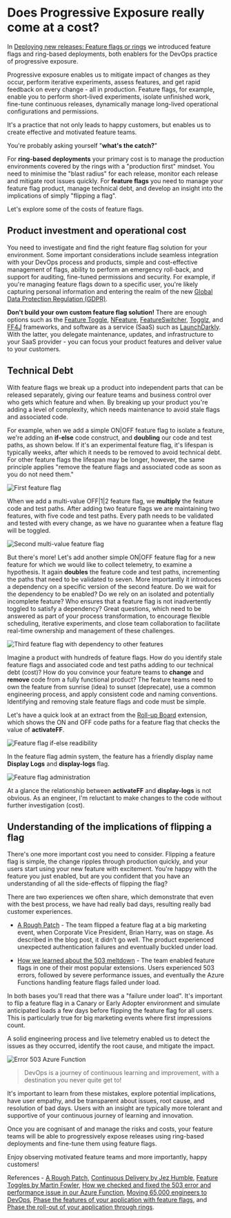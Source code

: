 # Does Progressive Exposure really come at a cost?

In [Deploying new releases: Feature flags or rings](XXXXXX) we introduced feature flags and ring-based deployments, both enablers for the DevOps practice of progressive exposure. 

Progressive exposure enables us to mitigate impact of changes as they occur, perform iterative experiments, assess features, and get rapid feedback on every change - all in production. Feature flags, for example, enable you to perform short-lived experiments, isolate unfinished work, fine-tune continuous releases, dynamically manage long-lived operational configurations and permissions.   

It's a practice that not only leads to happy customers, but enables us to create effective and motivated feature teams. 

You're probably asking yourself "**what's the catch?**" 

For **ring-based deployments** your primary cost is to manage the production environments covered by the rings with a "production first" mindset. You need to minimise the "blast radius" for each release, monitor each release and mitigate root issues quickly. For **feature flags** you need to manage your feature flag product, manage technical debt, and develop an insight into the implications of simply "flipping a flag".

Let's explore some of the costs of feature flags.

## Product investment and operational cost

You need to investigate and find the right feature flag solution for your environment. Some important considerations include seamless integration with your DevOps process and products, simple and cost-effective management of flags, ability to perform an emergency roll-back, and support for auditing, fine-tuned permissions and security. For example, if you're managing feature flags down to a specific user, you're likely capturing personal information and entering the realm of the new [Global Data Protection Regulation (GDPR)](XXXXX).

**Don't build your own custom feature flag solution!** There are enough options such as the [Feature Toggle](https://github.com/jason-roberts/FeatureToggle), [NFeature](https://github.com/benaston/NFeature), [FeatureSwitcher](https://github.com/mexx/FeatureSwitcher), [Togglz](https://github.com/togglz/togglz), and [FF4J](https://github.com/clun/ff4j) frameworks, and software as a service (SaaS) such as [LaunchDarkly](https://www.launchdarkly.com). With the latter, you delegate maintenance, updates, and infrastructure to your SaaS provider - you can focus your product features and deliver value to your customers.

## Technical Debt

With feature flags we break up a product into independent parts that can be released separately, giving our feature teams and business control over who gets which feature and when. By breaking up your product you're adding a level of complexity, which needs maintenance to avoid stale flags and associated code.

For example, when we add a simple ON|OFF feature flag to isolate a feature, we're adding an **if-else** code construct, and **doubling** our code and test paths, as shown below. If it's an experimental feature flag, it's lifespan is typically weeks, after which it needs to be removed to avoid technical debt. For other feature flags the lifespan may be longer, however, the same principle applies "remove the feature flags and associated code as soon as you do not need them."  

![First feature flag](_img/progressive-exposure-cost/feature-flag-1.png)

When we add a multi-value OFF|1|2 feature flag, we **multiply** the feature code and test paths. After adding two feature flags we are maintaining two features, with five code and test paths. Every path needs to be validated and tested with every change, as we have no guarantee when a feature flag will be toggled.

![Second multi-value feature flag](_img/progressive-exposure-cost/feature-flag-2.png)

But there's more! Let's add another simple ON|OFF feature flag for a new feature for which we would like to collect telemetry, to examine a hypothesis. It again **doubles** the feature code and test paths, incrementing the paths that need to be validated to seven. More importantly it introduces a dependency on a specific version of the second feature. Do we wait for the dependency to be enabled? Do we rely on an isolated and potentially incomplete feature? Who ensures that a feature flag is not inadvertently toggled to satisfy a dependency? Great questions, which need to be answered as part of your process transformation, to encourage flexible scheduling, iterative experiments, and close team collaboration to facilitate real-time ownership and management of these challenges. 

![Third feature flag with dependency to other features](_img/progressive-exposure-cost/feature-flag-3.png)

Imagine a product with hundreds of feature flags. How do you identify stale feature flags and associated code and test paths adding to our technical debt (cost)? How do you convince your feature teams to **change** and **remove** code from a fully functional product? The feature teams need to own the feature from sunrise (idea) to sunset (deprecate), use a common engineering process, and apply consistent code and naming conventions. Identifying and removing stale feature flags and code must be simple.  

Let's have a quick look at an extract from the [Roll-up Board](https://github.com/ALM-Rangers/Roll-Up-Board-Widget-Extension) extension, which shows the ON and OFF code paths for a feature flag that checks the value of **activateFF**.

![Feature flag if-else readibility](_img/progressive-exposure-cost/feature-flag-code.png)

In the feature flag admin system, the feature has a friendly display name **Display Logs** and **display-logs** flag.

![Feature flag administration](_img/progressive-exposure-cost/feature-flag-admin.png)

At a glance the relationship between **activateFF** and **display-logs** is not obvious. As an engineer, I'm reluctant to make changes to the code without further investigation (cost).  

## Understanding of the implications of flipping a flag

There's one more important cost you need to consider. Flipping a feature flag is simple, the change ripples through production quickly, and your users start using your new feature with excitement. You're happy with the feature you just enabled, but are you confident that you have an understanding of all the side-effects of flipping the flag?

There are two experiences we often share, which demonstrate that even with the best process, we have had really bad days, resulting really bad customer experiences.

- [A Rough Patch](https://aka.ms/bh-ff-sos) - The team flipped a feature flag at a big marketing event, when Corporate Vice President, Brian Harry, was on stage. As described in the blog post, it didn’t go well. The product experienced unexpected authentication failures and eventually buckled under load.

- [How we learned about the 503 meltdown](https://aka.ms/vsar-ff-sos) - The team enabled feature flags in one of their most popular extensions. Users experienced 503 errors, followed by severe performance issues, and eventually the Azure Functions handling feature flags failed under load. 

In both bases you'll read that there was a "failure under load". It's important to flip a feature flag in a Canary or Early Adopter environment and simulate anticipated loads a few days before flipping the feature flag for all users. This is particularly true for big marketing events where first impressions count.

A solid engineering process and live telemetry enabled us to detect the issues as they occurred, identify the root cause, and mitigate the impact. 

  ![Error 503 Azure Function](_img/progressive-exposure-cost/feature-flag-503.png)

> DevOps is a journey of continuous learning and improvement, with a destination you never quite get to!

It's important to learn from these mistakes, explore potential implications, have user empathy, and be transparent about issues, root cause, and resolution of bad days. Users with an insight are typically more tolerant and supportive of your continuous journey of learning and innovation.

Once you are cognisant of and manage the risks and costs, your feature teams will be able to progressively expose releases using ring-based deployments and fine-tune them using feature flags. 

Enjoy observing motivated feature teams and more importantly, happy customers!

References - [A Rough Patch](https://aka.ms/bh-ff-sos), [Continuous Delivery by Jez Humble](https://www.continuousdelivery.com/), [Feature Toggles by Martin Fowler](https://martinfowler.com/bliki/FeatureToggle.html), [How we checked and fixed the 503 error and performance issue in our Azure Function](https://aka.ms/vsar-ff-sos), [Moving 65,000 engineers to DevOps](https://aka.ms/devops), [Phase the features of your application with feature flags](https://docs.microsoft.com/en-us/vsts/articles/phase-features-with-feature-flags), and [Phase the roll-out of your application through rings](https://www.visualstudio.com/en-us/articles/phase-rollout-with-rings). 